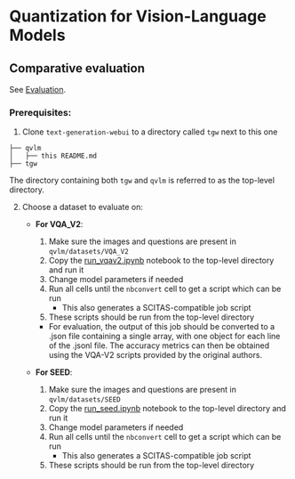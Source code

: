 # Quantization for Vision-Language Models

## Comparative evaluation

See [Evaluation](/eval/EVALUATION.md).

### Prerequisites:
1. Clone `text-generation-webui` to a directory called `tgw` next to this one
```
├── qvlm
│   ├── this README.md
├── tgw
```
The directory containing both `tgw` and `qvlm` is referred to as the top-level directory.

2. Choose a dataset to evaluate on:
   - **For VQA_V2**:
     1. Make sure the images and questions are present in `qvlm/datasets/VQA_V2`
     2. Copy the [run_vqav2.ipynb](eval/script_generators/run_vqav2.ipynb) notebook to the top-level directory and run it
     3. Change model parameters if needed
     4. Run all cells until the `nbconvert` cell to get a script which can be run
        - This also generates a SCITAS-compatible job script
     5. These scripts should be run from the top-level directory
     - For evaluation, the output of this job should be converted to a .json file containing a single array, with one object for each line of the .jsonl file. The accuracy metrics can then be obtained using the VQA-V2 scripts provided by the original authors.
   
   - **For SEED**:
     1. Make sure the images and questions are present in `qvlm/datasets/SEED`
     2. Copy the [run_seed.ipynb](eval/script_generators/run_vqav2.ipynb) notebook to the top-level directory and run it
     3. Change model parameters if needed
     4. Run all cells until the `nbconvert` cell to get a script which can be run
        - This also generates a SCITAS-compatible job script
     5. These scripts should be run from the top-level directory